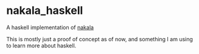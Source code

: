# nakala\_haskell

A haskell implementation of [nakala](https://github.com/nakala-lang/nakala)

This is mostly just a proof of concept as of now, and something I am using to learn more about haskell.
